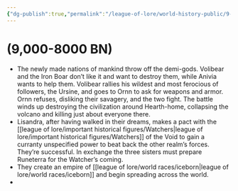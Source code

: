```yaml
---
{"dg-publish":true,"permalink":"/league-of-lore/world-history-public/9-000-8000-bn/"}
---
```


# (9,000-8000 BN)

- The newly made nations of mankind throw off the demi-gods. Volibear and the Iron Boar don’t like it and want to destroy them, while Anivia wants to help them. Volibear rallies his wildest and most ferocious of followers, the Ursine, and goes to Ornn to ask for weapons and armor. Ornn refuses, disliking their savagery, and the two fight. The battle winds up destroying the civilization around Hearth-home, collapsing the volcano and killing just about everyone there.
-  Lisandra, after having walked in their dreams, makes a pact with the [[league of lore/important historical figures/Watchers\|league of lore/important historical figures/Watchers]] of the Void to gain a curranty unspecified power to beat back the other realm’s forces. They’re successful. In exchange the three sisters must prepare Runeterra for the Watcher’s coming.
- They create an empire of [[league of lore/world races/iceborn\|league of lore/world races/iceborn]] and begin spreading across the world.
- 